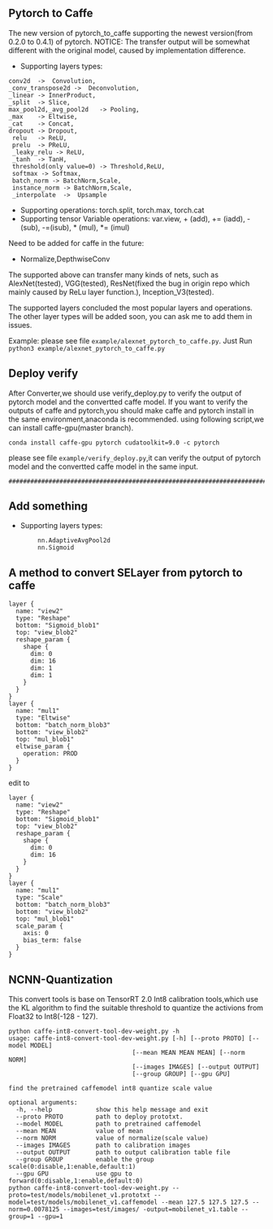 
## Pytorch to Caffe

The new version of pytorch_to_caffe supporting the newest version(from 0.2.0 to 0.4.1) of pytorch.
NOTICE: The transfer output will be somewhat different with the original model, caused by implementation difference.

- Supporting layers types:
```angular2html
conv2d  ->  Convolution, 
_conv_transpose2d ->  Deconvolution, 
_linear -> InnerProduct, 
_split  -> Slice, 
max_pool2d,_avg_pool2d   -> Pooling,
_max    -> Eltwise, 
_cat    -> Concat,
dropout -> Dropout,
 relu   -> ReLU, 
 prelu  -> PReLU, 
 _leaky_relu -> ReLU,
 _tanh  -> TanH,   
 threshold(only value=0) -> Threshold,ReLU,
 softmax -> Softmax, 
 batch_norm -> BatchNorm,Scale, 
 instance_norm -> BatchNorm,Scale,
 _interpolate  ->  Upsample
 ```

- Supporting operations: torch.split, torch.max, torch.cat
- Supporting tensor Variable operations: var.view, + (add), += (iadd), -(sub), -=(isub), * (mul), *= (imul)

Need to be added for caffe in the future:
- Normalize,DepthwiseConv

The supported above can transfer many kinds of nets, 
such as AlexNet(tested), VGG(tested), ResNet(fixed the bug in origin repo which mainly caused by ReLu layer function.), Inception_V3(tested).

The supported layers concluded the most popular layers and operations.
 The other layer types will be added soon, you can ask me to add them in issues.

Example: please see file `example/alexnet_pytorch_to_caffe.py`. Just Run `python3 example/alexnet_pytorch_to_caffe.py`

## Deploy verify
After Converter,we should use verify_deploy.py to verify the output of pytorch model and the convertted caffe model.
If you want to verify the outputs of caffe and pytorch,you should make caffe and pytorch install in the same environment,anaconda is recommended.
using following script,we can install caffe-gpu(master branch). 
```angular2html
conda install caffe-gpu pytorch cudatoolkit=9.0 -c pytorch 

```
please see file `example/verify_deploy.py`,it can verify the output of pytorch model and the convertted caffe model in the same input.

```angular2html
####################################################################################################################
```

## Add something
 - Supporting layers types:
```angular2html
        nn.AdaptiveAvgPool2d
        nn.Sigmoid
```

## A method to convert SELayer from pytorch to caffe
```angular2html
layer {
  name: "view2"
  type: "Reshape"
  bottom: "Sigmoid_blob1"
  top: "view_blob2"
  reshape_param {
    shape {
      dim: 0
      dim: 16
      dim: 1
      dim: 1
    }
  }
}
layer {
  name: "mul1"
  type: "Eltwise"
  bottom: "batch_norm_blob3"
  bottom: "view_blob2"
  top: "mul_blob1"
  eltwise_param {
    operation: PROD
  }
}
```
edit to
```angular2html
layer {
  name: "view2"
  type: "Reshape"
  bottom: "Sigmoid_blob1"
  top: "view_blob2"
  reshape_param {
    shape {
      dim: 0
      dim: 16
    }
  }
}
layer {
  name: "mul1"
  type: "Scale"
  bottom: "batch_norm_blob3"
  bottom: "view_blob2"
  top: "mul_blob1"
  scale_param {
    axis: 0
    bias_term: false
  }
}
```

## NCNN-Quantization
This convert tools is base on TensorRT 2.0 Int8 calibration tools,which use the KL algorithm to find the suitable threshold to quantize the activions from Float32 to Int8(-128 - 127).
```angular2html
python caffe-int8-convert-tool-dev-weight.py -h
usage: caffe-int8-convert-tool-dev-weight.py [-h] [--proto PROTO] [--model MODEL]
                                  [--mean MEAN MEAN MEAN] [--norm NORM]
                                  [--images IMAGES] [--output OUTPUT]
                                  [--group GROUP] [--gpu GPU]

find the pretrained caffemodel int8 quantize scale value
```
```angular2html
optional arguments:
  -h, --help            show this help message and exit
  --proto PROTO         path to deploy prototxt.
  --model MODEL         path to pretrained caffemodel
  --mean MEAN           value of mean
  --norm NORM           value of normalize(scale value)
  --images IMAGES       path to calibration images
  --output OUTPUT       path to output calibration table file
  --group GROUP         enable the group scale(0:disable,1:enable,default:1)
  --gpu GPU             use gpu to forward(0:disable,1:enable,default:0)
python caffe-int8-convert-tool-dev-weight.py --proto=test/models/mobilenet_v1.prototxt --model=test/models/mobilenet_v1.caffemodel --mean 127.5 127.5 127.5 --norm=0.0078125 --images=test/images/ -output=mobilenet_v1.table --group=1 --gpu=1
```


